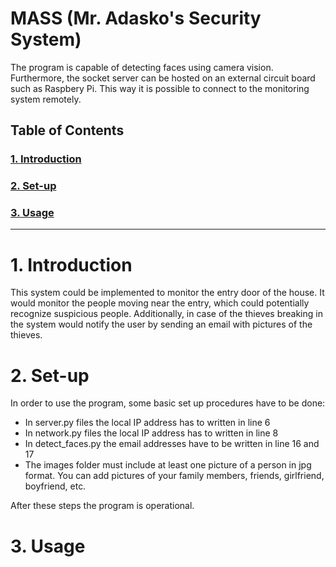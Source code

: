 # MASS (Mr. Adasko's Security System)

The program is capable of detecting faces using camera vision.
Furthermore, the socket server can be hosted on an external circuit board such as Raspbery Pi. 
This way it is possible to connect to the monitoring system remotely.

## Table of Contents

### [ **1. Introduction** ](#1-introduction)
### [**2. Set-up**](#2-set-up)
### [**3. Usage**](#3-usage)

---

# 1. Introduction
This system could be implemented to monitor the entry door of the house.
It would monitor the people moving near the entry, which could potentially
recognize suspicious people. Additionally, in case of the thieves breaking in
the system would notify the user by sending an email with pictures of the thieves.

# 2. Set-up
In order to use the program, some basic set up procedures have to be done:
- In server.py files the local IP address has to written in line 6
- In network.py files the local IP address has to written in line 8
- In detect_faces.py the email addresses have to be written in line 16 and 17
- The images folder must include at least one picture of a person in jpg format.
You can add pictures of your family members, friends, girlfriend, boyfriend, etc.
  
After these steps the program is operational.

# 3. Usage
